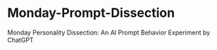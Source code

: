 # Monday-Prompt-Dissection
Monday Personality Dissection: An AI Prompt Behavior Experiment by ChatGPT
